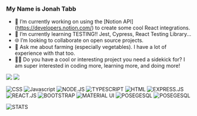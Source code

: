 ### My Name is Jonah Tabb

- 🔭 I’m currently working on using the [Notion API] (https://developers.notion.com/) to create some cool React integrations.
- 🧪 I’m currently learning TESTING!! Jest, Cypress, React Testing Library...
- 🌐 I’m looking to collaborate on open source projects.
- 🥕 Ask me about farming (especially vegetables).  I have a lot of experience with that too.
- 🐱‍🏍 Do you have a cool or interesting project you need a sidekick for? I am super interested in coding more, learning more, and doing more!

<p align="center>
<a href="https://www.linkedin.com/in/jonahtabb/" target="_blank">
  <img src="https://img.shields.io/badge/LinkedIn-0077B5?style=for-the-badge&logo=linkedin&logoColor=white" />
</a>

<a href="https://jtabbdev.com/" target="_blank">
  <img src="https://img.shields.io/badge/Portfolio-Jonah%20Tabb-green" />
</a>
                                                                      </p>

![CSS](https://img.shields.io/badge/CSS3-1572B6?style=for-the-badge&logo=css3&logoColor=white)
![Javascript](	https://img.shields.io/badge/JavaScript-323330?style=for-the-badge&logo=javascript&logoColor=F7DF1E)
![NODE.JS](https://img.shields.io/badge/Node.js-43853D?style=for-the-badge&logo=node.js&logoColor=white)
![TYPESCRIPT](		https://img.shields.io/badge/TypeScript-007ACC?style=for-the-badge&logo=typescript&logoColor=white)
![HTML](			https://img.shields.io/badge/HTML5-E34F26?style=for-the-badge&logo=html5&logoColor=white)
![EXPRESS.JS](		https://img.shields.io/badge/Express.js-404D59?style=for-the-badge)
![REACT.JS](		https://img.shields.io/badge/React-20232A?style=for-the-badge&logo=react&logoColor=61DAFB)
![BOOTSTRAP](		https://img.shields.io/badge/Bootstrap-563D7C?style=for-the-badge&logo=bootstrap&logoColor=white)
![MATERIAL UI](			https://img.shields.io/badge/Material--UI-0081CB?style=for-the-badge&logo=material-ui&logoColor=white)
![POSEGESQL](			https://img.shields.io/badge/PostgreSQL-316192?style=for-the-badge&logo=postgresql&logoColor=white)
![POSEGESQL](			https://img.shields.io/badge/Heroku-430098?style=for-the-badge&logo=heroku&logoColor=white)


![STATS](https://github-readme-stats.vercel.app/api/top-langs/?username=jonahtabb&theme=blue-green)


	
